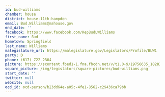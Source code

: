```yaml
---
id: bud-williams
chamber: house
district: house-11th-hampden
email: Bud.Williams@mahouse.gov
end_date: ''
facebook: https://www.facebook.com/RepBudLWilliams
first_name: Bud
hometown: Springfield
last_name: Williams
malegislature_url: https://malegislature.gov/Legislators/Profile/BLW1
party: D
phone: (617) 722-2304
picture: https://scontent.fbed1-1.fna.fbcdn.net/v/t1.0-9/19756635_1828337417495103_200830382112240267_n.png?_nc_cat=109&_nc_ht=scontent.fbed1-1.fna&oh=bff15cae6b872dd09238691c271041c5&oe=5C92D09E
square_picture: /img/legislators/square-pictures/bud-williams.png
start_date: ''
twitter: null
website: null
ocd_id: ocd-person/b23dd64e-a05c-4fe1-8562-c29436ca79bb
---
```


